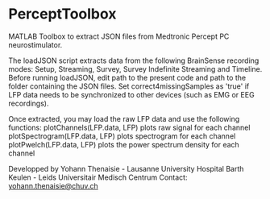 # PerceptToolbox
MATLAB Toolbox to extract JSON files from Medtronic Percept PC neurostimulator.

The loadJSON script extracts data from the following BrainSense recording modes: Setup, Streaming, Survey, Survey Indefinite Streaming and Timeline.
Before running loadJSON, edit path to the present code and path to the folder containing the JSON files.
Set correct4missingSamples as 'true' if LFP data needs to be synchronized to other devices (such as EMG or EEG recordings).

Once extracted, you may load the raw LFP data and use the following functions:
plotChannels(LFP.data, LFP) plots raw signal for each channel
plotSpectrogram(LFP.data, LFP) plots spectrogram for each channel
plotPwelch(LFP.data, LFP) plots the power spectrum density for each channel

Developped by
Yohann Thenaisie - Lausanne University Hospital
Barth Keulen - Leids Universitair Medisch Centrum
Contact: yohann.thenaisie@chuv.ch
